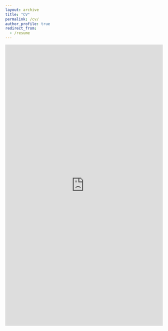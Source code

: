 ```yaml
---
layout: archive
title: "CV"
permalink: /cv/
author_profile: true
redirect_from:
  - /resume
---
```


<iframe src="https://ketansuhaas.github.io/webpage/files/CV-Ketan.pdf" width="100%" height="900px" style="border:none;">
  This browser does not support PDFs. Please download the PDF to view it: <a href="https://ketansuhaas.github.io/webpage/files/CV-Ketan.pdf">Download PDF</a>
</iframe>
